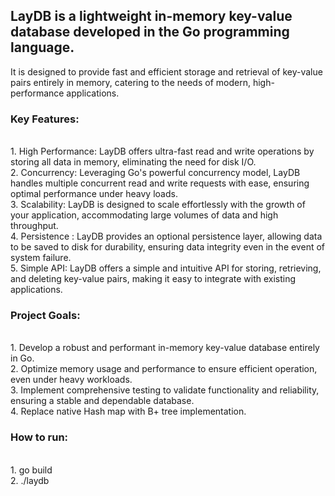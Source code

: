 <h2>LayDB is a lightweight in-memory key-value database developed in the Go programming language.<br /> </h2>
It is designed to provide fast and efficient storage and retrieval of key-value pairs entirely in memory, catering to the needs of modern, high-performance applications.

<h3>Key Features:</h3><br /> 
1. High Performance: LayDB offers ultra-fast read and write operations by storing all data in memory, eliminating the need for disk I/O.<br /> 
2. Concurrency: Leveraging Go's powerful concurrency model, LayDB handles multiple concurrent read and write requests with ease, ensuring optimal performance under heavy loads.<br /> 
3. Scalability: LayDB is designed to scale effortlessly with the growth of your application, accommodating large volumes of data and high throughput.<br /> 
4. Persistence : LayDB provides an optional persistence layer, allowing data to be saved to disk for durability, ensuring data integrity even in the event of system failure.<br /> 
5. Simple API: LayDB offers a simple and intuitive API for storing, retrieving, and deleting key-value pairs, making it easy to integrate with existing applications.<br />

<h3>Project Goals:</h3><br />
1. Develop a robust and performant in-memory key-value database entirely in Go.<br /> 
2. Optimize memory usage and performance to ensure efficient operation, even under heavy workloads.<br /> 
3. Implement comprehensive testing to validate functionality and reliability, ensuring a stable and dependable database.<br /> 
4. Replace native Hash map with B+ tree implementation.<br /> 

<h3>How to run:</h3><br />
1. go build<br /> 
2. ./laydb<br />
